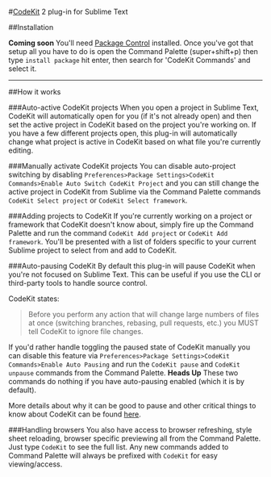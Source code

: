 #[CodeKit](https://incident57.com/codekit/) 2 plug-in for Sublime Text


##Installation

**Coming soon**
You'll need [Package Control](https://sublime.wbond.net/installation) installed. Once you've got that setup all you have to do is open the Command Palette (super+shift+p) then type `install package` hit enter, then search for 'CodeKit Commands' and select it.

----

##How it works

###Auto-active CodeKit projects
When you open a project in Sublime Text, CodeKit will automatically open for you (if it's not already open) and then set the active project in CodeKit based on the project you're working on. If you have a few different projects open, this plug-in will automatically change what project is active in CodeKit based on what file you're currently editing.

###Manually activate CodeKit projects
You can disable auto-project switching by disabling `Preferences>Package Settings>CodeKit Commands>Enable Auto Switch CodeKit Project` and you can still change the active project in CodeKit from Sublime via the Command Palette commands `CodeKit Select project` or `CodeKit Select framework`.

###Adding projects to CodeKit
If you're currently working on a project or framework that CodeKit doesn't know about, simply fire up the Command Palette and run the command `CodeKit Add project` or `CodeKit Add framework`. You'll be presented with a list of folders specific to your current Sublime project to select from and add to CodeKit.

###Auto-pausing CodeKit
By default this plug-in will pause CodeKit when you're not focused on Sublime Text. This can be useful if you use the CLI or third-party tools to handle source control.

CodeKit states:
>Before you perform any action that will change large numbers of files at once (switching branches, rebasing, pull requests, etc.) you MUST tell CodeKit to ignore file changes.

If you'd rather handle toggling the paused state of CodeKit manually you can disable this feature via `Preferences>Package Settings>CodeKit Commands>Enable Auto Pausing` and run the `CodeKit pause` and `CodeKit unpause` commands from the Command Palette. __Heads Up__ These two commands do nothing if you have auto-pausing enabled (which it is by default).

More details about why it can be good to pause and other critical things to know about CodeKit can be found [here](http://incident57.com/codekit/help.html#critical-things).

###Handling browsers
You also have access to browser refreshing, style sheet reloading, browser specific previewing all from the Command Palette. Just type `CodeKit` to see the full list. Any new commands added to Command Palette will always be prefixed with `CodeKit` for easy viewing/access.